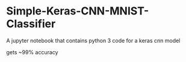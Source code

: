 # Simple-Keras-CNN-MNIST-Classifier
A jupyter notebook that contains python 3 code for a keras cnn model

gets ~99% accuracy
